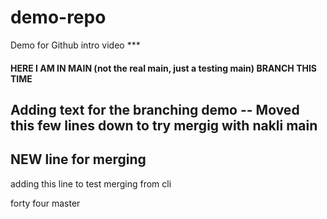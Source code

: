 # demo-repo

Demo for Github intro video ***

#### HERE I AM IN MAIN (not the real main, just a testing main) BRANCH THIS TIME

## Adding text for the branching demo -- Moved this few lines down to try mergig with nakli main

## NEW line for merging

adding this line to test merging from cli


forty four master
